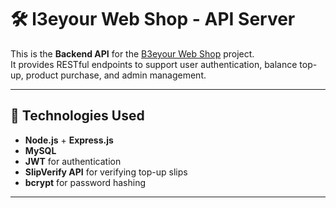 # 🛠️ l3eyour Web Shop - API Server

This is the **Backend API** for the [B3eyour Web Shop](https://github.com/l3eyourDev/l3eyour-ecommerce) project.  
It provides RESTful endpoints to support user authentication, balance top-up, product purchase, and admin management.

---

## 🚀 Technologies Used

- **Node.js** + **Express.js**
- **MySQL**
- **JWT** for authentication
- **SlipVerify API** for verifying top-up slips
- **bcrypt** for password hashing

---
